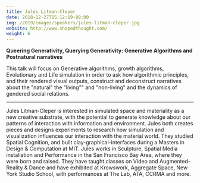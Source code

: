 ```yaml
---
title: Jules Litman-Cleper
date: 2018-12-27T15:12:19-08:00
img: /2019/imagez/speakers/jules-litman-cleper.jpg
website: http://www.shapedthought.com/
weight: 6
---
```


**Queering Generativity, Querying Generativity: Generative Algorithms and Postnatural narratives**

This talk will focus on Generative algorithms, growth algorithms, Evolutionary and Life simulation in order to ask how algorithmic principles, and their rendered visual outputs, construct and deconstruct narratives about the "natural" the "living"" and "non-living" and the dynamics of gendered social relations.

<hr>

Jules Litman-Cleper is interested in simulated space and materiality as a new creative substrate, with the potential to generate knowledge about our patterns of interaction with information and environment. Jules both creates pieces and designs experiments to research how simulation and visualization influences our interaction with the material world. They studied Spatial Cognition, and built clay-graphical-interfaces during a Masters in Design & Computation at MIT. Jules works in Sculpture, Spatial Media installation and Performance in the San Francisco Bay Area, where they were born and raised.  They have taught classes on Video and Augmented-Reality & Dance and have exhibited at Krowswork, Aggregate Space, New York Studio School, with performances at The Lab, ATA, CCRMA and more.
